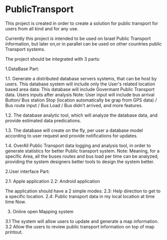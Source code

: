 PublicTransport
===============

This project is created in order to create a solution for public transport for users from all kind and for any use.

Currently this project is intended to be used on Israel Public Transport information,
but later on,or in parallel can be used on other countries public Transport systems.

The project should be integrated with 3 parts:

1.DataBase Part:

1.1. Generate a distributed database servers systems, that can be host by users.
This database system will include only the User's related location based area data:
This database will include Govermant Public Transport data.
Users inputs after analysis
Note: User input will include bus arrival Button/ Bus station Stop (location automatically be grap from GPS data) / 
Bus route input / Bus Load / Bus didn't arrived, and more features.

1.2. The database analytic tool, which will analyze the database data,
and provide estimated data predications.

1.3. The database will create on the fly, per user a database model according to user request
and provide notifications for updates.

1.4. OverAll Public Transport data logging and analysis tool, in order to generate statistics for better Public transport 
system.
Note: Meaning, for a specific Area, all the buses routes and bus load per time can be analyzed, providing the system designers
better tools to design the system better.

2.User interface Part:

2.1: Apple application
2.2: Android application

The application should have a 2 simple modes:
2.3: Help direction to get to a specific location.
2.4: Public transport data in my local location at time time Now.

3. Online open Mapping system

3.1 The system will allow users to update and generate a map information.
3.2 Allow the users to review public transport information on top of map printout.





